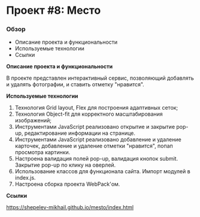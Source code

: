 # Проект #8: Место

### Обзор
* Описание проекта и функциональности
* Используемые технологии
* Ссылки

**Описание проекта и функциональности**

В проекте представлен интерактивный сервис, позволяющий добавлять и удалять фотографии, и ставить отметку "нравится".

**Используемые технологии**

1. Технология Grid layout, Flex для построения адаптивных сеток;
2. Технология Object-fit для корректного масштабирования изображений;
3. Инструментами JavaScript реализовано открытие и закрытие pop-up, редактирование информации на странице.
4. Инструментами JavaScript реализовано добавление и удаление карточек, добавление и удаление отметки "нравится", попап просмотра картинки.
5. Настроена валидация полей pop-up, валидация кнопок submit. Закрытие pop-up по клику на оверлей.
6. Использование классов для функционала сайта. Импорт модулей в index.js.
7. Настроена сборка проекта WebPack'ом.

**Ссылки**

https://shepelev-mikhail.github.io/mesto/index.html

